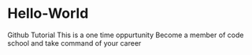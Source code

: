 # Hello-World
Github Tutorial
This is a one time oppurtunity
Become a member of code school
and take command of your career
